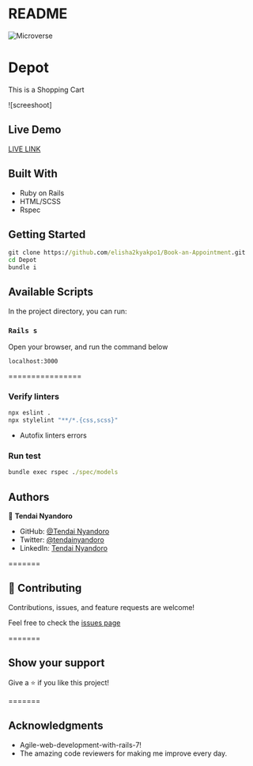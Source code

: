 # README

![Microverse](https://img.shields.io/badge/Microverse-blueviolet)

# Depot

This is a Shopping Cart

![screeshoot]

## Live Demo

[LIVE LINK]()

## Built With

- Ruby on Rails
- HTML/SCSS
- Rspec

## Getting Started

```cmd
git clone https://github.com/elisha2kyakpo1/Book-an-Appointment.git
cd Depot
bundle i
```

## Available Scripts

In the project directory, you can run:

### `Rails s`

Open your browser, and run the command below

```
localhost:3000
```

================

### Verify linters

```cmd
npx eslint .
npx stylelint "**/*.{css,scss}"
```

- Autofix linters errors


### Run test

```cmd
bundle exec rspec ./spec/models
```

## Authors


👤 **Tendai Nyandoro**

- GitHub: [@Tendai Nyandoro](https://github.com/tnyandoro)
- Twitter: [@tendainyandoro](https://twitter.com/tendainyandoro)
- LinkedIn: [Tendai Nyandoro](https://www.linkedin.com/in/tendai-nyandoro/)

=======

## 🤝 Contributing

Contributions, issues, and feature requests are welcome!

Feel free to check the [issues page]()

=======

## Show your support

Give a ⭐️ if you like this project!

=======

## Acknowledgments

- Agile-web-development-with-rails-7!
- The amazing code reviewers for making me improve every day.
